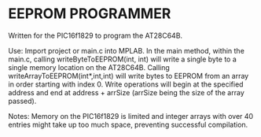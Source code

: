 # EEPROM PROGRAMMER
Written for the PIC16f1829 to program the AT28C64B.


Use: Import project or main.c into MPLAB. In the main method, within the main.c, calling writeByteToEEPROM(int, int) will write a single byte to a single memory location on the AT28C64B. Calling writeArrayToEEPROM(int*,int,int) will write bytes to EEPROM from an array in order starting with index 0. Write operations will begin at the specified address and end at address + arrSize (arrSize being the size of the array passed).

Notes: Memory on the PIC16f1829 is limited and integer arrays with over 40 entries might take up too much space, preventing successful compilation.
